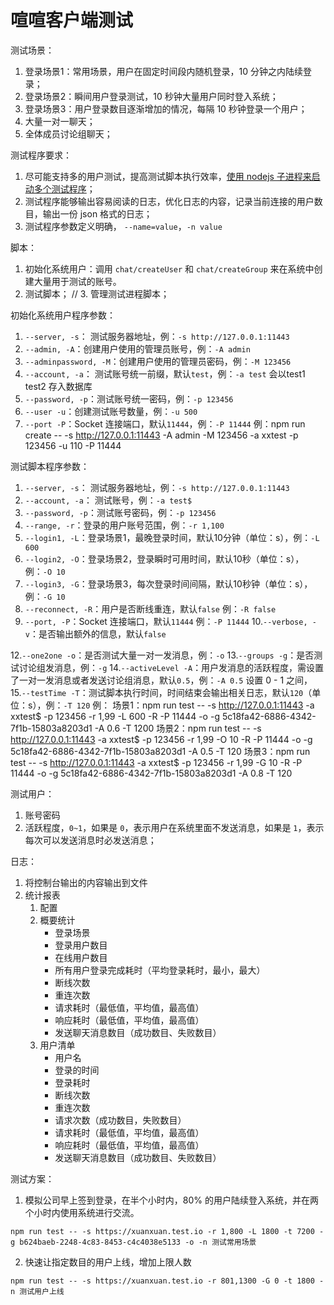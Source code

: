 # 喧喧客户端测试

测试场景：
1. 登录场景1：常用场景，用户在固定时间段内随机登录，10 分钟之内陆续登录；
2. 登录场景2：瞬间用户登录测试，10 秒钟大量用户同时登入系统；
3. 登录场景3：用户登录数目逐渐增加的情况，每隔 10 秒钟登录一个用户；
4. 大量一对一聊天；
5. 全体成员讨论组聊天；

测试程序要求：
1. 尽可能支持多的用户测试，提高测试脚本执行效率，[使用 nodejs 子进程来启动多个测试程序](http://www.runoob.com/nodejs/nodejs-process.html)；
2. 测试程序能够输出容易阅读的日志，优化日志的内容，记录当前连接的用户数目，输出一份 json 格式的日志；
3. 测试程序参数定义明确， `--name=value`，`-n value`

脚本：
1. 初始化系统用户：调用 `chat/createUser` 和 `chat/createGroup` 来在系统中创建大量用于测试的账号。
2. 测试脚本；
// 3. 管理测试进程脚本；

初始化系统用户程序参数：
1. `--server, -s`： 测试服务器地址，例：`-s http://127.0.0.1:11443`
2. `--admin, -A`：创建用户使用的管理员账号，例：`-A admin`
3. `--adminpassword, -M`：创建用户使用的管理员密码，例：`-M 123456`
2. `--account, -a`： 测试账号统一前缀，默认`test`，例：`-a test` 会以test1 test2 存入数据库
3. `--password, -p`：测试账号统一密码，例：`-p 123456`
4. `--user -u`：创建测试账号数量，例：`-u 500`
5. `--port -P`：Socket 连接端口，默认`11444`，例：`-P 11444`
例：npm run create -- -s http://127.0.0.1:11443 -A admin -M 123456 -a xxtest -p 123456 -u 110 -P 11444


测试脚本程序参数：
1. `--server, -s`： 测试服务器地址，例：`-s http://127.0.0.1:11443`
2. `--account, -a`： 测试账号，例：`-a test$`
3. `--password, -p`：测试账号密码，例：`-p 123456`
4. `--range, -r`：登录的用户账号范围，例：`-r 1,100`
5. `--login1, -L`：登录场景1，最晚登录时间，默认10分钟（单位：s），例：`-L 600`
6. `--login2, -O`：登录场景2，登录瞬时可用时间，默认10秒（单位：s），例：`-O 10`
7. `--login3, -G`：登录场景3，每次登录时间间隔，默认10秒钟（单位：s），例：`-G 10`
8. `--reconnect, -R`：用户是否断线重连，默认`false` 例：`-R false`
9. `--port, -P`：Socket 连接端口，默认`11444` 例：`-P 11444`
10.`--verbose, -v`：是否输出额外的信息，默认`false`
<!-- 11.`--log -l`：日志输出等级，默认`2`，例：`-l 2` -->
12.`--one2one -o`：是否测试大量一对一发消息，例：`-o`
13.`--groups -g`：是否测试讨论组发消息，例：`-g`
14.`--activeLevel -A`：用户发消息的活跃程度，需设置了一对一发消息或者发送讨论组消息，默认`0.5`，例：`-A 0.5` 设置 0 - 1 之间，
15.`--testTime -T`：测试脚本执行时间，时间结束会输出相关日志，默认`120`（单位：s），例：`-T 120`
例：
场景1：npm run test -- -s http://127.0.0.1:11443 -a xxtest$ -p 123456 -r 1,99 -L 600 -R -P 11444 -o -g 5c18fa42-6886-4342-7f1b-15803a8203d1 -A 0.6 -T 1200
场景2：npm run test -- -s http://127.0.0.1:11443 -a xxtest$ -p 123456 -r 1,99 -O 10 -R -P 11444 -o -g 5c18fa42-6886-4342-7f1b-15803a8203d1 -A 0.5 -T 120
场景3：npm run test -- -s http://127.0.0.1:11443 -a xxtest$ -p 123456 -r 1,99 -G 10 -R -P 11444 -o -g 5c18fa42-6886-4342-7f1b-15803a8203d1 -A 0.8 -T 120

测试用户：
1. 账号密码
2. 活跃程度，`0~1`，如果是 `0`，表示用户在系统里面不发送消息，如果是 `1`，表示每次可以发送消息时必发送消息；

日志：
1. 将控制台输出的内容输出到文件
2. 统计报表
   1. 配置
   2. 概要统计
      * 登录场景
      * 登录用户数目
      * 在线用户数目
      * 所有用户登录完成耗时（平均登录耗时，最小，最大）
      * 断线次数
      * 重连次数
      * 请求耗时（最低值，平均值，最高值）
      * 响应耗时（最低值，平均值，最高值）
      * 发送聊天消息数目（成功数目、失败数目）
   3. 用户清单
      * 用户名
      * 登录的时间
      * 登录耗时
      * 断线次数
      * 重连次数
      * 请求次数（成功数目，失败数目）
      * 请求耗时（最低值，平均值，最高值）
      * 响应耗时（最低值，平均值，最高值）
      * 发送聊天消息数目（成功数目、失败数目）

测试方案：
1. 模拟公司早上签到登录，在半个小时内，80% 的用户陆续登入系统，并在两个小时内使用系统进行交流。

```shell
npm run test -- -s https://xuanxuan.test.io -r 1,800 -L 1800 -t 7200 -g b624baeb-2248-4c83-8453-c4c4038e5133 -o -n 测试常用场景
```

2. 快速让指定数目的用户上线，增加上限人数

```shell
npm run test -- -s https://xuanxuan.test.io -r 801,1300 -G 0 -t 1800 -n 测试用户上线
```